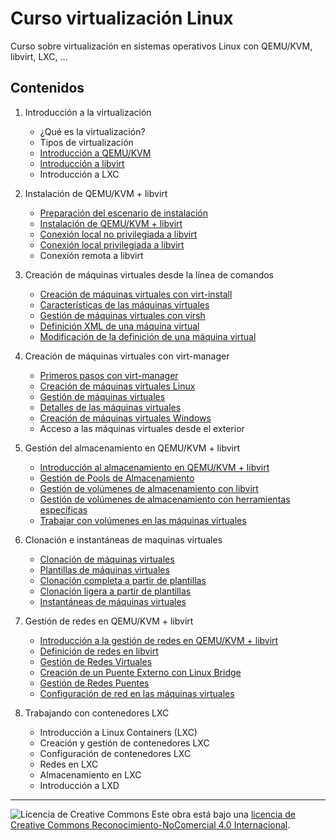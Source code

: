 # Curso virtualización Linux

Curso sobre virtualización en sistemas operativos Linux con QEMU/KVM, libvirt, LXC, ...

## Contenidos

1. Introducción a la virtualización
	* ¿Qué es la virtualización?
	* Tipos de virtualización
	* [Introducción a QEMU/KVM](modulo1/qemu-kvm.md)
	* [Introducción a libvirt](modulo1/libvirt.md)
	* Introducción a LXC

2. Instalación de QEMU/KVM + libvirt
	* [Preparación del escenario de instalación](modulo2/escenario.md)
	* [Instalación de QEMU/KVM + libvirt](modulo2/instalacion.md)
	* [Conexión local no privilegiada a libvirt](modulo2/session.md)
	* [Conexión local privilegiada a libvirt](modulo2/system.md)
	* Conexión remota a libvirt

3. Creación de máquinas virtuales desde la línea de comandos
	* [Creación de máquinas virtuales con virt-install](modulo3/virt-install.md)
	* [Características de las máquinas virtuales](modulo3/caracteristicas.md)
	* [Gestión de máquinas virtuales con virsh](modulo3/gestion.md)
	* [Definición XML de una máquina virtual](modulo3/xml.md)
	* [Modificación de la definición de una máquina virtual](modulo3/modificacion.md)

4. Creación de máquinas virtuales con virt-manager
	* [Primeros pasos con virt-manager](modulo4/instalacion.md)
	* [Creación de máquinas virtuales Linux](modulo4/linux.md)
	* [Gestión de máquinas virtuales](modulo4/gestion.md)
	* [Detalles de las máquinas virtuales](modulo4/detalles.md)
	* [Creación de máquinas virtuales Windows](modulo4/windows.md)
	* Acceso a las máquinas virtuales desde el exterior

5. Gestión del  almacenamiento en QEMU/KVM + libvirt
	* [Introducción al almacenamiento en QEMU/KVM + libvirt](modulo5/introduccion.md)
	* [Gestión de Pools de Almacenamiento](modulo5/pool.md)
	* [Gestión de volúmenes de almacenamiento con libvirt](modulo5/volumen1.md)
	* [Gestión de volúmenes de almacenamiento con herramientas específicas](modulo5/volumen2.md)
	* [Trabajar con volúmenes en las máquinas virtuales](modulo5/volumen-vm.md)

6. Clonación e instantáneas de maquinas virtuales
	* [Clonación de máquinas virtuales](modulo6/clonacion.md)
	* [Plantillas de máquinas virtuales](modulo6/template.md)	
	* [Clonación completa a partir de plantillas](modulo6/completa.md)
	* [Clonación ligera a partir de plantillas](modulo6/ligera.md)
	* [Instantáneas de máquinas virtuales](modulo6/snapshot.md)
	
7. Gestión de redes en QEMU/KVM + libvirt
	* [Introducción a la gestión de redes en QEMU/KVM + libvirt](modulo7/introduccion.md)
	* [Definición de redes en libvirt](modulo7/definicion.md) 
	* [Gestión de Redes Virtuales](modulo7/virtuales.md)
	* [Creación de un Puente Externo con Linux Bridge](modulo7/bridge.md)
	* [Gestión de Redes Puentes](modulo7/puentes.md)
	* [Configuración de red en las máquinas virtuales](modulo7/configuracion.md)
	
8. Trabajando con contenedores LXC
	* Introducción a Linux Containers (LXC)
	* Creación y gestión de contenedores LXC
	* Configuración de contenedores LXC
	* Redes en LXC
	* Almacenamiento en LXC
	* Introducción a LXD


---

![Licencia de Creative Commons](https://i.creativecommons.org/l/by-nc/4.0/80x15.png) 
Este obra está bajo una [licencia de Creative Commons Reconocimiento-NoComercial 4.0 Internacional](http://creativecommons.org/licenses/by-nc/4.0/).
